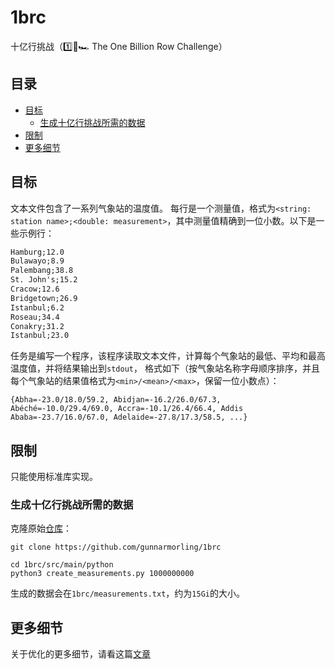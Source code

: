 # 1brc
十亿行挑战（1️⃣🐝🏎️ The One Billion Row Challenge）

## 目录
- [目标](#目标)
  - [生成十亿行挑战所需的数据](#生成十亿行挑战所需的数据)
- [限制](#限制)
- [更多细节](#更多细节)

## 目标
文本文件包含了一系列气象站的温度值。 每行是一个测量值，格式为`<string: station name>;<double: measurement>`，其中测量值精确到一位小数。以下是一些示例行：
```txt
Hamburg;12.0
Bulawayo;8.9
Palembang;38.8
St. John's;15.2
Cracow;12.6
Bridgetown;26.9
Istanbul;6.2
Roseau;34.4
Conakry;31.2
Istanbul;23.0
```

任务是编写一个程序，该程序读取文本文件，计算每个气象站的最低、平均和最高温度值，并将结果输出到`stdout`，
格式如下（按气象站名称字母顺序排序，并且每个气象站的结果值格式为`<min>/<mean>/<max>`，保留一位小数点）：
```
{Abha=-23.0/18.0/59.2, Abidjan=-16.2/26.0/67.3, Abéché=-10.0/29.4/69.0, Accra=-10.1/26.4/66.4, Addis Ababa=-23.7/16.0/67.0, Adelaide=-27.8/17.3/58.5, ...}
```

## 限制
只能使用标准库实现。

### 生成十亿行挑战所需的数据
克隆原始[仓库](https://github.com/gunnarmorling/1brc)：
```shell
git clone https://github.com/gunnarmorling/1brc

cd 1brc/src/main/python
python3 create_measurements.py 1000000000
```
生成的数据会在`1brc/measurements.txt`，约为`15Gi`的大小。

## 更多细节
关于优化的更多细节，请看这篇[文章](https://zzhaolei.github.io/posts/%E5%8D%81%E4%BA%BF%E8%A1%8C%E6%8C%91%E6%88%98/)
